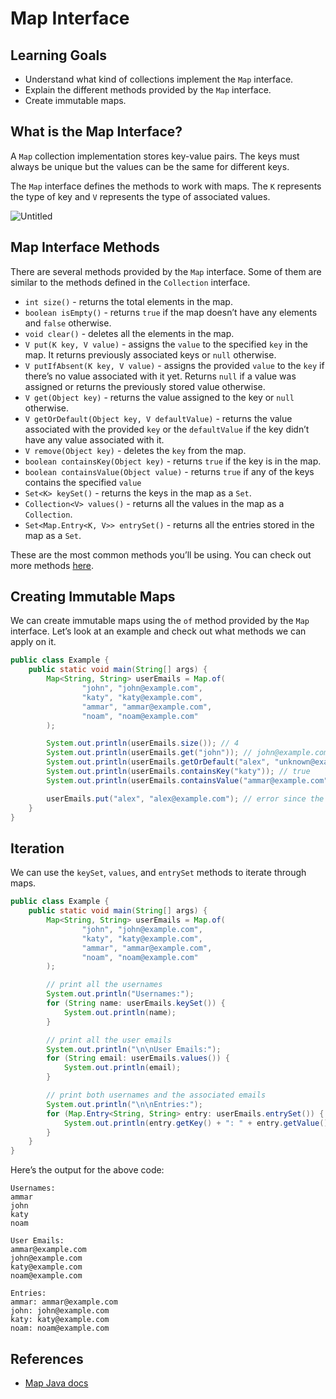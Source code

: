 # Map Interface

## Learning Goals

- Understand what kind of collections implement the `Map` interface.
- Explain the different methods provided by the `Map` interface.
- Create immutable maps.

## What is the Map Interface?

A `Map` collection implementation stores key-value pairs. The keys must always
be unique but the values can be the same for different keys.

The `Map` interface defines the methods to work with maps. The `K` represents
the type of key and `V` represents the type of associated values.

![Untitled](Map%20Interface%202321b46f33444645b881f98516d391b2/Untitled.png)

## Map Interface Methods

There are several methods provided by the `Map` interface. Some of them are
similar to the methods defined in the `Collection` interface.

- `int size()` - returns the total elements in the map.
- `boolean isEmpty()` - returns `true` if the map doesn’t have any elements and
  `false` otherwise.
- `void clear()` - deletes all the elements in the map.
- `V put(K key, V value)` - assigns the `value` to the specified `key` in the
  map. It returns previously associated keys or `null` otherwise.
- `V putIfAbsent(K key, V value)` - assigns the provided `value` to the `key` if
  there’s no value associated with it yet. Returns `null` if a value was
  assigned or returns the previously stored value otherwise.
- `V get(Object key)` - returns the value assigned to the key or `null`
  otherwise.
- `V getOrDefault(Object key, V defaultValue)` - returns the value associated
  with the provided `key` or the `defaultValue` if the key didn’t have any value
  associated with it.
- `V remove(Object key)` - deletes the `key` from the map.
- `boolean containsKey(Object key)` - returns `true` if the key is in the map.
- `boolean containsValue(Object value)` - returns `true` if any of the keys
  contains the specified `value`
- `Set<K> keySet()` - returns the keys in the map as a `Set`.
- `Collection<V> values()` - returns all the values in the map as a
  `Collection`.
- `Set<Map.Entry<K, V>> entrySet()` - returns all the entries stored in the map
  as a `Set`.

These are the most common methods you’ll be using. You can check out more
methods [here](https://docs.oracle.com/javase/8/docs/api/java/util/Map.html).

## Creating Immutable Maps

We can create immutable maps using the `of` method provided by the `Map`
interface. Let’s look at an example and check out what methods we can apply on
it.

```java
public class Example {
    public static void main(String[] args) {
        Map<String, String> userEmails = Map.of(
                "john", "john@example.com",
                "katy", "katy@example.com",
                "ammar", "ammar@example.com",
                "noam", "noam@example.com"
        );

        System.out.println(userEmails.size()); // 4
        System.out.println(userEmails.get("john")); // john@example.com
        System.out.println(userEmails.getOrDefault("alex", "unknown@example.com")); // unknown@example.com
        System.out.println(userEmails.containsKey("katy")); // true
        System.out.println(userEmails.containsValue("ammar@example.com")); // true

        userEmails.put("alex", "alex@example.com"); // error since the map is immutable
    }
}
```

## Iteration

We can use the `keySet`, `values`, and `entrySet` methods to iterate through
maps.

```java
public class Example {
    public static void main(String[] args) {
        Map<String, String> userEmails = Map.of(
                "john", "john@example.com",
                "katy", "katy@example.com",
                "ammar", "ammar@example.com",
                "noam", "noam@example.com"
        );

        // print all the usernames
        System.out.println("Usernames:");
        for (String name: userEmails.keySet()) {
            System.out.println(name);
        }

        // print all the user emails
        System.out.println("\n\nUser Emails:");
        for (String email: userEmails.values()) {
            System.out.println(email);
        }

        // print both usernames and the associated emails
        System.out.println("\n\nEntries:");
        for (Map.Entry<String, String> entry: userEmails.entrySet()) {
            System.out.println(entry.getKey() + ": " + entry.getValue());
        }
    }
}
```

Here’s the output for the above code:

```plaintext
Usernames:
ammar
john
katy
noam

User Emails:
ammar@example.com
john@example.com
katy@example.com
noam@example.com

Entries:
ammar: ammar@example.com
john: john@example.com
katy: katy@example.com
noam: noam@example.com
```

## References

- [Map Java docs](https://docs.oracle.com/javase/8/docs/api/java/util/Map.html)
